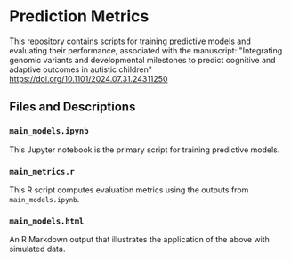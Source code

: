# Prediction Metrics

This repository contains scripts for training predictive models and evaluating their performance, associated with the manuscript: "Integrating genomic variants and developmental milestones to predict cognitive and adaptive outcomes in autistic children"
https://doi.org/10.1101/2024.07.31.24311250

## Files and Descriptions

### `main_models.ipynb`
This Jupyter notebook is the primary script for training predictive models.

### `main_metrics.r`
This R script computes evaluation metrics using the outputs from `main_models.ipynb`.

### `main_models.html`
An R Markdown output that illustrates the application of the above with simulated data.